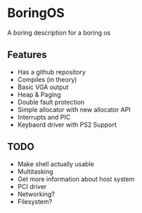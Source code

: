 # BoringOS
A boring description for a boring os


## Features
 - Has a github repository
 - Compiles (in theory)
 - Basic VGA output
 - Heap & Paging
 - Double fault protection
 - Simple allocator with new allocator API
 - Interrupts and PIC
 - Keybaord driver with PS2 Support


## TODO
 - Make shell actually usable
 - Multitasking
 - Get more information about host system
 - PCI driver
 - Networking?
 - Filesystem?
